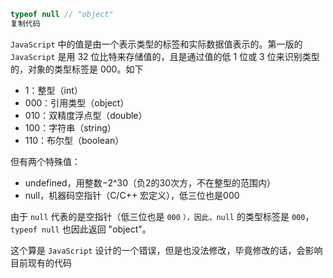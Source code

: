 ```js
typeof null // "object"
复制代码
```

`JavaScript` 中的值是由一个表示类型的标签和实际数据值表示的。第一版的 `JavaScript` 是用 32 位比特来存储值的，且是通过值的低 1 位或 3 位来识别类型的，对象的类型标签是 000。如下

-   1：整型（int）
-   000：引用类型（object）
-   010：双精度浮点型（double）
-   100：字符串（string）
-   110：布尔型（boolean）

但有两个特殊值：

-   undefined，用整数−2^30（负2的30次方，不在整型的范围内）
-   null，机器码空指针（C/C++ 宏定义），低三位也是000

由于 `null` 代表的是空指针（低三位也是 `000` `），因此，null` 的类型标签是 `000`，`typeof null` 也因此返回 "object"。

这个算是 `JavaScript` 设计的一个错误，但是也没法修改，毕竟修改的话，会影响目前现有的代码
<!--stackedit_data:
eyJoaXN0b3J5IjpbLTk4MTE3MDI3MF19
-->